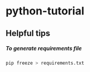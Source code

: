 # python-tutorial


## Helpful tips
##### To generate requirements file

```python
pip freeze > requirements.txt
```